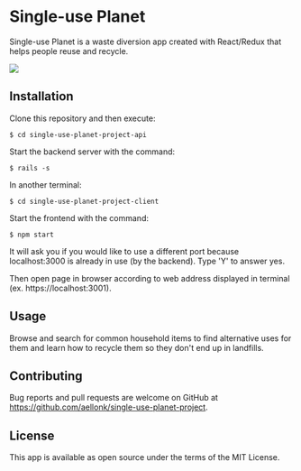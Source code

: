 # Single-use Planet
Single-use Planet is a waste diversion app created with React/Redux that helps people reuse and recycle.  

![](single-use-planet-client/src/images/Single-use_planet.png)

## Installation

Clone this repository and then execute:

`$ cd single-use-planet-project-api`

Start the backend server with the command:

`$ rails -s`

In another terminal:

`$ cd single-use-planet-project-client`

Start the frontend with the command: 

`$ npm start`

It will ask you if you would like to use a different port because localhost:3000 is already in use (by the backend). Type 'Y' to answer yes.

Then open page in browser according to web address displayed in terminal (ex. https://localhost:3001).

## Usage
Browse and search for common household items to find alternative uses for them and learn how to recycle them so they don't end up in landfills.

## Contributing
Bug reports and pull requests are welcome on GitHub at https://github.com/aellonk/single-use-planet-project.

## License
This app is available as open source under the terms of the MIT License.